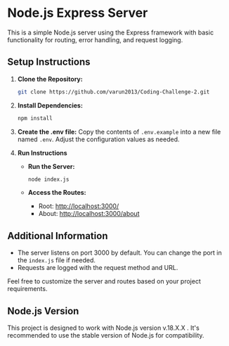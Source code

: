 
# Node.js Express Server

This is a simple Node.js server using the Express framework with basic functionality for routing, error handling, and request logging.

## Setup Instructions

1. **Clone the Repository:**
   ```bash
   git clone https://github.com/varun2013/Coding-Challenge-2.git
   ```

2. **Install Dependencies:**
   ```bash
   npm install
   ```

3. **Create the .env file:**
   Copy the contents of `.env.example` into a new file named `.env`. Adjust the configuration values as needed.

4. **Run Instructions**

   - **Run the Server:**
     ```bash
     node index.js
     ```

   - **Access the Routes:**
     - Root: [http://localhost:3000/](http://localhost:3000/)
     - About: [http://localhost:3000/about](http://localhost:3000/about)

## Additional Information

- The server listens on port 3000 by default. You can change the port in the `index.js` file if needed.
- Requests are logged with the request method and URL.

Feel free to customize the server and routes based on your project requirements.

## Node.js Version

This project is designed to work with Node.js version v.18.X.X . It's recommended to use the stable version of Node.js for compatibility.

